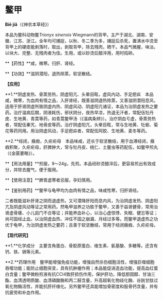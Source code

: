 # 鳖甲

**Biē jiǎ**（《神农本草经》）

本品为鳖科动物鳖*Trionyx sinensis* Wiegmann的背甲。主产于湖北、湖南、安徽、江苏、浙江。全年均可捕捉，以秋、冬二季为多，捕捉后杀死，置沸水中烫至背甲上的硬皮能剥落时，取出，剥取背甲，除去残肉，晒干。本品气微腥，味淡。以块大、完整、无残肉者为佳。生用，或以砂烫后醋淬用，用时捣碎。

**【药性】**咸，微寒。归肝、肾经。

**【功效】**滋阴潜阳，退热除蒸，软坚散结。

**【应用】**

**1.**阴虚发热、骨蒸劳热，阴虚阳亢、头晕目眩，虚风内动、手足瘛疭　本品咸，微寒，为血肉有情之品，入肝肾经，既善滋阴退热除蒸，又善滋阴潜阳息风，适用于肝肾阴虚所致阴虚内热、阴虚风动、阴虚阳亢诸证，本品为治阴虚发热之要药。治疗温病后期，阴液耗伤，邪伏阴分，夜热早凉，热退无汗者，常配伍牡丹皮、生地黄、青蒿等药，如青蒿鳖甲汤（《温病条辨》）。治疗阴血亏虚，骨蒸劳热者，常配伍秦艽、地骨皮等药。治疗阴虚阳亢，头晕目眩，常与生地黄、牡蛎、菊花等药同用。用治阴虚风动，手足瘛疭者，常配伍阿胶、生地黄、麦冬等药。

**2.**经闭，癥瘕，久疟疟母　本品味咸，还长于软坚散结，用于血滞经闭，癥瘕积聚，久疟疟母，肝脾肿大，常与牡丹皮、桃仁、土鳖虫等药配伍，如鳖甲煎丸（《金匮要略》）。

**【用法用量】**煎服，9～24g，先煎。本品经砂烫醋淬后，更容易煎出有效成分，并除去腥气，便于服用。

**【使用注意】**脾胃虚寒者忌服，孕妇慎用。

**【鉴别用药】**鳖甲与龟甲均为血肉有情之品，味咸性寒，归肝肾经。

二者既能滋补肝肾之阴而退虚热，又可潜降肝阳而息内风，为治阴虚发热、阴虚阳亢及阴虚风动等证之常用药。然龟甲滋养之功胜于鳖甲，又善于益肾健骨，常用治肾虚骨痿、小儿囟门不合等证；并能养血补心，以治心虚惊悸、失眠、健忘等证；尚可固经止血，以治阴虚血热、冲任不固之崩漏、月经过多等。而鳖甲退虚热之功优于龟甲，为治阴虚发热之要药；且善于软坚散结，常用于经闭癥瘕、久疟疟母。

**【现代研究】**

**1.**化学成分　主要含角蛋白、骨胶原蛋白、维生素、氨基酸、多糖等。还含有钙、铁、镉等元素。

**2.**药理作用　鳖甲能增强免疫功能，增强自然杀伤细胞活性，增强巨噬细胞吞噬功能；能防止细胞突变，具有抗肿瘤作用；本品能促进造血功能，提高血红蛋白含量；鳖甲微粉煎液有抗CCI4致肝损伤作用，保护肝功，降低胆固醇、甘油三酯、血清透明质酸、血清磷酸酶和丙二醛含量，升高超氧化物歧化酶、谷胱甘肽过氧化物酶活性，并能抗肝纤维化。另外鳖甲还具能增加骨密度和股骨钙含量，并有抗疲劳和补血作用。